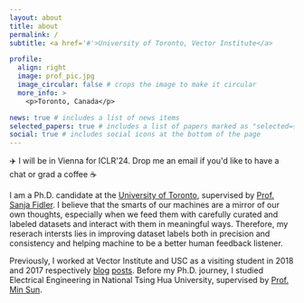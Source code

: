 ```yaml
---
layout: about
title: about
permalink: /
subtitle: <a href='#'>University of Toronto, Vector Institute</a>

profile:
  align: right
  image: prof_pic.jpg
  image_circular: false # crops the image to make it circular
  more_info: >
    <p>Toronto, Canada</p>

news: true # includes a list of news items
selected_papers: true # includes a list of papers marked as "selected={true}"
social: true # includes social icons at the bottom of the page
---
```


:airplane: I will be in Vienna for ICLR'24. Drop me an email if you'd like to have a chat or grad a coffee :coffee:

I am a Ph.D. candidate at the [University of Toronto](https://www.utoronto.ca), supervised by [Prof. Sanja Fidler](http://www.cs.utoronto.ca/~fidler/index.html). 
I believe that the smarts of our machines are a mirror of our own thoughts, especially when we feed them with carefully curated and labeled datasets and interact with them in meaningful ways. Therefore, my reserach intersts lies in improving dataset labels both in precision and consistency and helping machine to be a better human feedback listener.


Previously, I worked at Vector Institute and USC as a visiting student in 2018 and 2017 respectively [blog]() [posts](). Before my Ph.D. journey, I studied Electrical Engineering in National Tsing Hua University, supervised by [Prof. Min Sun](http://aliensunmin.github.io).
  
